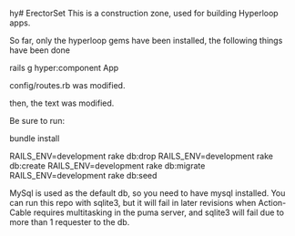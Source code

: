 hy# ErectorSet
This is a construction zone, used for building Hyperloop apps.

So far, only the hyperloop gems have been installed, the following things have been done

  rails g hyper:component App

  config/routes.rb was modified.

then, the text was modified.

Be sure to run:

bundle install

RAILS_ENV=development rake db:drop 
RAILS_ENV=development rake db:create 
RAILS_ENV=development rake db:migrate 
RAILS_ENV=development rake db:seed

MySql is used as the default db, so you need to have mysql installed.  You can run this repo with sqlite3, but it will fail in later revisions when Action-Cable requires multitasking in the puma server, and sqlite3 will fail due to more than 1 requester to the db.



